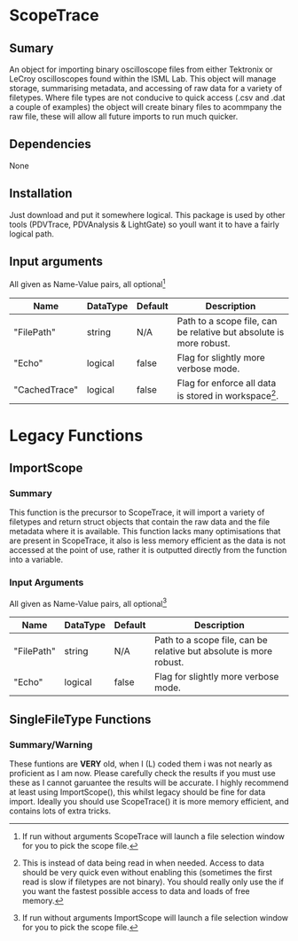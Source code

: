 # ScopeTrace
## Sumary
An object for importing binary oscilloscope files from either Tektronix or LeCroy oscilloscopes found within the ISML Lab. This object will manage storage, summarising metadata, and accessing of raw data for a variety of filetypes. Where file types are not conducive to quick access (.csv and .dat a couple of examples) the object will create binary files to acommpany the raw file, these will allow all future imports to run much quicker.

## Dependencies
None

## Installation
Just download and put it somewhere logical. This package is used by other tools (PDVTrace, PDVAnalysis & LightGate) so youll want it to have a fairly logical path.

## Input arguments
All given as Name-Value pairs, all optional[^1]

| Name          | DataType      | Default      	| Description								|
| ------------- | ------------- | -------------	| -------------								|
| "FilePath"	| string        | N/A           | Path to a scope file, can be relative but absolute is more robust.	|
| "Echo"       	| logical	| false 	| Flag for slightly more verbose mode. 					|
| "CachedTrace" | logical	| false		| Flag for enforce all data is stored in workspace[^2].			|
[^1]: If run without arguments ScopeTrace will launch a file selection window for you to pick the scope file.
[^2]: This is instead of data being read in when needed. Access to data should be very quick even without enabling this (sometimes the first read is slow if filetypes are not binary). You should really only use the if you want the fastest possible access to data and loads of free memory. 

# Legacy Functions
## ImportScope
### Summary
This function is the precursor to ScopeTrace, it will import a variety of filetypes and return struct objects that contain the raw data and the file metadata where it is available. This function lacks many optimisations that are present in ScopeTrace, it also is less memory efficient as the data is not accessed at the point of use, rather it is outputted directly from the function into a variable.

### Input Arguments
All given as Name-Value pairs, all optional[^3]

| Name          | DataType      | Default      	| Description								|
| ------------- | ------------- | -------------	| -------------								|
| "FilePath"	| string        | N/A           | Path to a scope file, can be relative but absolute is more robust.	|
| "Echo"       	| logical	| false 	| Flag for slightly more verbose mode. 					|
[^3]: If run without arguments ImportScope will launch a file selection window for you to pick the scope file.

## SingleFileType Functions
### Summary/Warning
These funtions are **VERY** old, when I (L) coded them i was not nearly as proficient as I am now. Please carefully check the results if you must use these as I cannot garuantee the results will be accurate.
I highly recommend at least using ImportScope(), this whilst legacy should be fine for data import. Ideally you should use ScopeTrace() it is more memory efficient, and contains lots of extra tricks.
